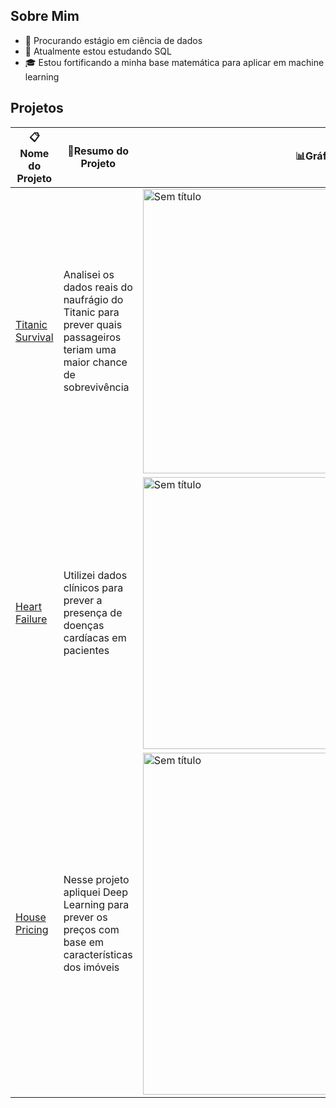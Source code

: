 ## Sobre Mim

- 👔 Procurando estágio em ciência de dados
- 📖 Atualmente estou estudando SQL
- 🎓 Estou fortificando a minha base matemática para aplicar em machine learning

## Projetos
|📋Nome do Projeto|📃Resumo do Projeto|📊Gráficos|💡Insight|📐Métricas|
|---------------|---------------|---------------|---------------|---------------|
|[Titanic Survival](https://github.com/GuilhermeSecco/Titanic-survival-analysis)|Analisei os dados reais do naufrágio do Titanic para prever quais passageiros teriam uma maior chance de sobrevivência|<img width="571" height="455" alt="Sem título" src="https://github.com/user-attachments/assets/69ccbad3-a7c2-41f3-a349-bc39b3f3cc84" />|Por mais que em valores absolutos a proporção de sobreviventes está razoavelmente equilibrada, quando analizamos o porcentual total é fácil notar que passageiros da primeira classe possuiam uma maior chance de sobrevivência.|Precisão da Regressão Linear: 75.98% <br> Precisão da Random Forest 78.21%
|[Heart Failure](https://github.com/GuilhermeSecco/Heart-Failure-Prediction)|Utilizei dados clínicos para prever a presença de doenças cardíacas em pacientes|<img width="571" height="435" alt="Sem título" src="https://github.com/user-attachments/assets/1a37a1ca-02b1-4398-b066-dd3499b8c17d" />|Por meio do gráfico é facil notar que homens são mais prováveis a possuirem problemas cardiacos|Precisão do KNN: 88.04%<br>Precisão do Random Forest: 86.96%
|[House Pricing](https://github.com/GuilhermeSecco/House-Price-Prediction-Keras)|Nesse projeto apliquei Deep Learning para prever os preços com base em características dos imóveis|<img width="523" height="547" alt="Sem título" src="https://github.com/user-attachments/assets/1a413f49-2437-47a6-98e4-f6e7b3336ef1" />|O gráfico mostra os preços reais no eixo X e os preços previstos no eixo y, é possível notar que o modelo se saiu bem e não sofreu muita influência de outliers|<img width="584" height="455" alt="Sem título" src="https://github.com/user-attachments/assets/7db8616c-7ab1-4843-9cc0-6b7fb2754b1b" />


<!--
**GuilhermeSecco/GuilhermeSecco** is a ✨ _special_ ✨ repository because its `README.md` (this file) appears on your GitHub profile.

Here are some ideas to get you started:

- 🔭 I’m currently working on ...
- 🌱 I’m currently learning ...
- 👯 I’m looking to collaborate on ...
- 🤔 I’m looking for help with ...
- 💬 Ask me about ...
- 📫 How to reach me: ...
- 😄 Pronouns: ...
- ⚡ Fun fact: ...
-->
